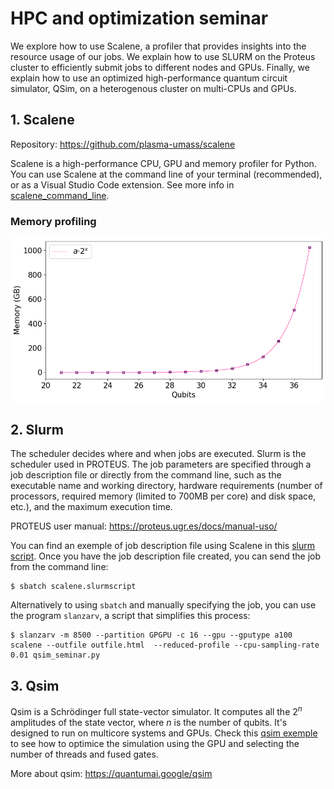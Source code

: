 # HPC and optimization seminar

We explore how to use Scalene, a profiler that provides insights into the resource usage of our jobs. We explain how to use SLURM on the Proteus cluster to efficiently submit jobs to different nodes and GPUs. Finally, we explain how to use an optimized high-performance quantum circuit simulator, QSim, on a heterogenous cluster on multi-CPUs and GPUs.

## 1. Scalene

Repository: https://github.com/plasma-umass/scalene

Scalene is a high-performance CPU, GPU and memory profiler for Python. You can use Scalene at the command line of your terminal (recommended), or as a Visual Studio Code extension. See more info in [scalene_command_line](scalene_command_line.md).

### Memory profiling
![](plots/memory_qubits.png)


## 2. Slurm

The scheduler decides where and when jobs are executed. Slurm is the scheduler used in PROTEUS. The job parameters are specified through a job description file or directly from the command line, such as the executable name and working directory, hardware requirements (number of processors, required memory (limited to 700MB per core) and disk space, etc.), and the maximum execution time.

PROTEUS user manual: https://proteus.ugr.es/docs/manual-uso/

You can find an exemple of job description file using Scalene in this [slurm script](scalene.slurmscript). Once you have the job description file created, you can send the job from the command line:

```
$ sbatch scalene.slurmscript
```

Alternatively to using `sbatch` and manually specifying the job, you can use the program `slanzarv`, a script that simplifies this process:

```
$ slanzarv -m 8500 --partition GPGPU -c 16 --gpu --gputype a100 scalene --outfile outfile.html  --reduced-profile --cpu-sampling-rate 0.01 qsim_seminar.py

```


## 3. Qsim

Qsim is a Schrödinger full state-vector simulator. It computes all the $2^n$ amplitudes of the state vector, where _n_ is the number of qubits. It's designed to run on multicore systems and GPUs. Check this [qsim exemple](Qsim_seminar.ipynb) to see how to optimice the simulation using the GPU and selecting the number of threads and fused gates.

More about qsim: https://quantumai.google/qsim
